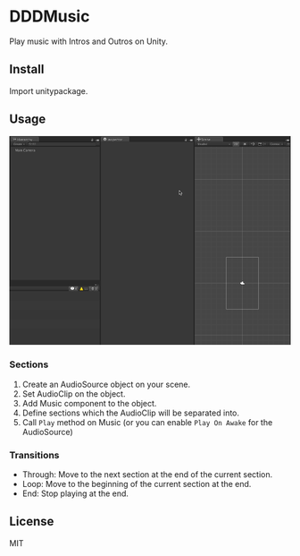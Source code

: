 # DDDMusic

Play music with Intros and Outros on Unity.

## Install

Import unitypackage.

## Usage

![usage](./docs/res/dddmusic.gif)

### Sections

1. Create an AudioSource object on your scene.
1. Set AudioClip on the object.
1. Add Music component to the object.
1. Define sections which the AudioClip will be separated into.
1. Call `Play` method on Music (or you can enable `Play On Awake` for the AudioSource)

### Transitions

- Through: Move to the next section at the end of the current section.
- Loop: Move to the beginning of the current section at the end.
- End: Stop playing at the end.

## License

MIT
